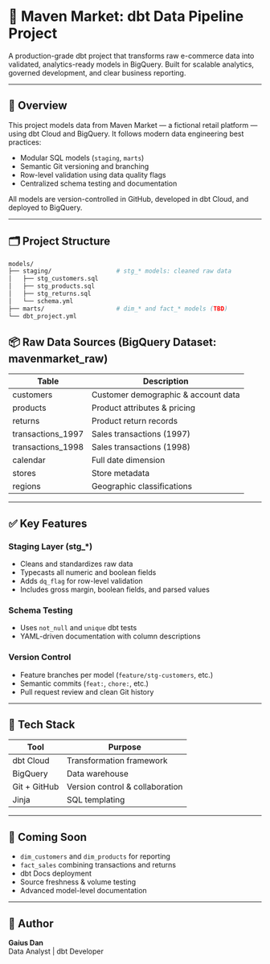 # 🧱 Maven Market: dbt Data Pipeline Project

A production-grade dbt project that transforms raw e-commerce data into validated, analytics-ready models in BigQuery. Built for scalable analytics, governed development, and clear business reporting.

---

## 🚀 Overview

This project models data from Maven Market — a fictional retail platform — using dbt Cloud and BigQuery. It follows modern data engineering best practices:

- Modular SQL models (`staging`, `marts`)
- Semantic Git versioning and branching
- Row-level validation using data quality flags
- Centralized schema testing and documentation

All models are version-controlled in GitHub, developed in dbt Cloud, and deployed to BigQuery.

---

## 🗂 Project Structure

```bash
models/
├── staging/                  # stg_* models: cleaned raw data
│   ├── stg_customers.sql
│   ├── stg_products.sql
│   ├── stg_returns.sql
│   └── schema.yml
├── marts/                    # dim_* and fact_* models (TBD)
└── dbt_project.yml
```

## 📦 Raw Data Sources (BigQuery Dataset: mavenmarket_raw)

| Table | Description |
|-------|-------------|
| customers | Customer demographic & account data |
| products | Product attributes & pricing |
| returns | Product return records |
| transactions_1997 | Sales transactions (1997) |
| transactions_1998 | Sales transactions (1998) |
| calendar | Full date dimension |
| stores | Store metadata |
| regions | Geographic classifications |

---

## ✅ Key Features

### Staging Layer (stg_*)
- Cleans and standardizes raw data
- Typecasts all numeric and boolean fields
- Adds `dq_flag` for row-level validation
- Includes gross margin, boolean fields, and parsed values

### Schema Testing
- Uses `not_null` and `unique` dbt tests
- YAML-driven documentation with column descriptions

### Version Control
- Feature branches per model (`feature/stg-customers`, etc.)
- Semantic commits (`feat:`, `chore:`, etc.)
- Pull request review and clean Git history

---

## 🧰 Tech Stack

| Tool | Purpose |
|------|---------|
| dbt Cloud | Transformation framework |
| BigQuery | Data warehouse |
| Git + GitHub | Version control & collaboration |
| Jinja | SQL templating |

---

## 🧪 Coming Soon

- `dim_customers` and `dim_products` for reporting
- `fact_sales` combining transactions and returns
- dbt Docs deployment
- Source freshness & volume testing
- Advanced model-level documentation

---

## 👤 Author

**Gaius Dan**  
Data Analyst | dbt Developer
